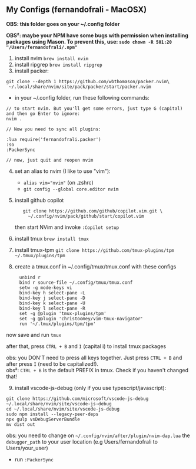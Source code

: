 ## My Configs (fernandofrali - MacOSX)

**OBS: this folder goes on your ~/.config folder**

**OBS²: maybe your NPM have some bugs with permission when installing packages using Mason. To prevent this, use: `sudo chown -R 501:20 "/Users/fernandofrali/.npm"`**

1. install nvim ```brew install nvim```
2. install ripgrep ```brew install ripgrep```
3. install packer:
```shell
git clone --depth 1 https://github.com/wbthomason/packer.nvim\
 ~/.local/share/nvim/site/pack/packer/start/packer.nvim
```
- in your ~/.config folder, run these following commands:
```
// to start nvim. But you'll get some errors, just type G (capital) and then go Enter to ignore:
nvim . 

// Now you need to sync all plugins:

:lua require('fernandofrali.packer')
:so
:PackerSync

// now, just quit and reopen nvim
```
4. set an alias to nvim (I like to use "vim"):
    - ```alias vim="nvim"``` (on .zshrc)
    - ```git config --global core.editor nvim```
5. install github copilot

          git clone https://github.com/github/copilot.vim.git \
            ~/.config/nvim/pack/github/start/copilot.vim


    then start NVim and invoke ```:Copilot setup```
6. install tmux ```brew install tmux```
7. install tmux-tpm ```git clone https://github.com/tmux-plugins/tpm ~/.tmux/plugins/tpm```
8. create a tmux.conf in ~/.config/tmux/tmux.conf with these configs
 ```
      unbind r
      bind r source-file ~/.config/tmux/tmux.conf
      setw -g mode-keys vi
      bind-key h select-pane -L
      bind-key j select-pane -D
      bind-key k select-pane -U
      bind-key l select-pane -R
      set -g @plugin 'tmux-plugins/tpm'
      set -g @plugin 'christoomey/vim-tmux-navigator'
      run '~/.tmux/plugins/tpm/tpm'

 ```
now save and run `tmux`

after that, press ```CTRL + B``` and ```I``` (capital i) to install tmux packages

obs: you DON'T need to press all keys together. Just press `CTRL + B` and after press `I` (need to be capitalized!).
<br>
obs²: `CTRL + B` is the default PREFIX in tmux. Check if you haven't changed that!

9. install vscode-js-debug (only if you use typescript/javascript):


```
git clone https://github.com/microsoft/vscode-js-debug ~/.local/share/nvim/site/vscode-js-debug
cd ~/.local/share/nvim/site/vscode-js-debug
sudo npm install --legacy-peer-deps
npx gulp vsDebugServerBundle
mv dist out
```

obs: you need to change on  `~/.config/nvim/after/plugin/nvim-dap.lua` the `debugger_path` to your user location (e.g Users/fernandofrali to Users/your_user)

 - run ```:PackerSync```
